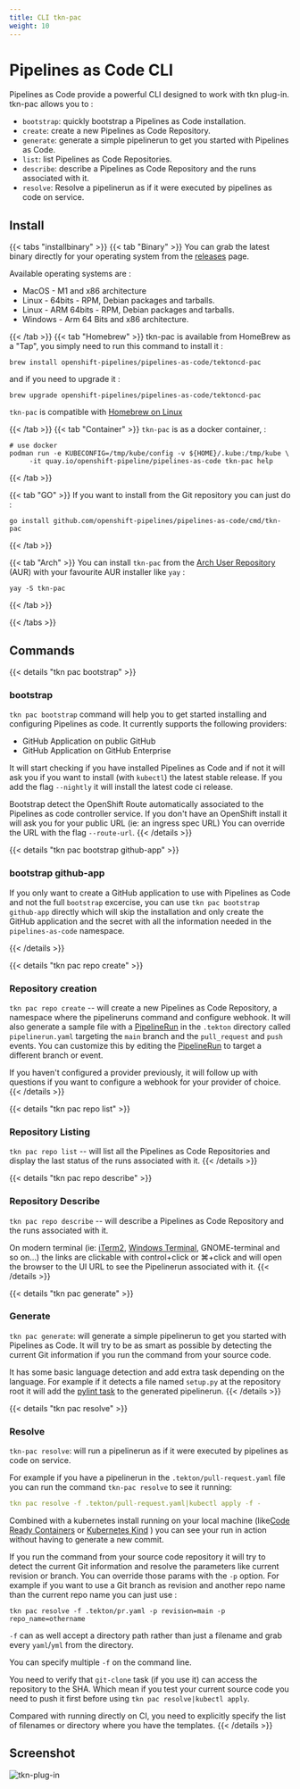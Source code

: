 ```yaml
---
title: CLI tkn-pac
weight: 10
---
```

# Pipelines as Code CLI

Pipelines as Code provide a powerful CLI designed to work with tkn plug-in.  tkn-pac allows you to :

* `bootstrap`: quickly bootstrap a Pipelines as Code installation.
* `create`: create a new Pipelines as Code Repository.
* `generate`: generate a simple pipelinerun to get you started with Pipelines as Code.
* `list`: list Pipelines as Code Repositories.
* `describe`: describe a Pipelines as Code Repository and the runs associated with it.
* `resolve`: Resolve a pipelinerun as if it were executed by pipelines as code on service.

## Install

{{< tabs "installbinary" >}}
{{< tab "Binary" >}}
You can grab the latest binary directly for your operating system from the
[releases](https://github.com/openshift-pipelines/pipelines-as-code/releases)
page.

Available operating systems are :

* MacOS - M1 and x86 architecture
* Linux - 64bits - RPM, Debian packages and tarballs.
* Linux - ARM 64bits - RPM, Debian packages and tarballs.
* Windows - Arm 64 Bits and x86 architecture.

{{< /tab >}}
{{< tab "Homebrew" >}}
tkn-pac is available from HomeBrew as a "Tap", you simply need to run this command to install it :

```shell
brew install openshift-pipelines/pipelines-as-code/tektoncd-pac
```

and if you need to upgrade it :

```shell
brew upgrade openshift-pipelines/pipelines-as-code/tektoncd-pac
```

`tkn-pac` is compatible with [Homebrew on Linux](https://docs.brew.sh/Homebrew-on-Linux)

{{< /tab >}}
{{< tab "Container" >}}
`tkn-pac` is as a docker container, :

```shell
# use docker
podman run -e KUBECONFIG=/tmp/kube/config -v ${HOME}/.kube:/tmp/kube \
     -it quay.io/openshift-pipeline/pipelines-as-code tkn-pac help
```

{{< /tab >}}

{{< tab "GO" >}}
If you want to install from the Git repository you can just do :

```shell
go install github.com/openshift-pipelines/pipelines-as-code/cmd/tkn-pac
```

{{< /tab >}}

{{< tab "Arch" >}}
You can install `tkn-pac` from the [Arch User Repository](https://aur.archlinux.org/packages/tkn-pac/) (AUR) with your favourite AUR installer like `yay` :

```shell
yay -S tkn-pac
```

{{< /tab >}}

{{< /tabs >}}

## Commands

{{< details "tkn pac bootstrap" >}}

### bootstrap

`tkn pac bootstrap` command will help you to get started installing and configuring Pipelines as code. It currently supports the following providers:

* GitHub Application on public GitHub
* GitHub Application on GitHub Enterprise

It will start checking if you have installed Pipelines as Code and if not it will ask you if you want to  install (with `kubectl`) the latest stable release. If you add the flag `--nightly` it will install the latest code ci release.

Bootstrap detect the OpenShift Route automatically associated to the Pipelines as code controller service.
If you don't have an OpenShift install it will ask you for your public URL (ie: an ingress spec URL)
You can override the URL with the flag `--route-url`.
{{< /details >}}

{{< details "tkn pac bootstrap github-app" >}}

### bootstrap github-app

If you only want to create a GitHub application to use with Pipelines as Code
and not the full `bootstrap` excercise, you can use `tkn pac bootstrap
github-app` directly which will skip the installation and only create the
GitHub application and the secret with all the information needed in the
`pipelines-as-code` namespace.

{{< /details >}}

{{< details "tkn pac repo create" >}}

### Repository creation

`tkn pac repo create` -- will create a new Pipelines as Code Repository, a namespace where the pipelineruns command and configure webhook. It will also generate a sample file with a [PipelineRun](/docs/guide/authoringprs) in the `.tekton` directory called `pipelinerun.yaml` targeting the `main` branch and the `pull_request` and `push` events. You can customize this by editing the [PipelineRun](/docs/guide/authoringprs) to target a different branch or event.

If you haven't configured a provider previously, it will follow up with questions if you want to configure a webhook for your provider of choice.
{{< /details >}}

{{< details "tkn pac repo list" >}}

### Repository Listing

`tkn pac repo list` -- will list all the Pipelines as Code Repositories and display the last status of the runs associated with it.
{{< /details >}}

{{< details "tkn pac repo describe" >}}

### Repository Describe

`tkn pac repo describe` -- will describe a Pipelines as Code Repository and the runs associated with it.

On modern terminal (ie: [iTerm2](https://iterm2.com/), [Windows Terminal](https://github.com/microsoft/terminal), GNOME-terminal and so on...) the links are clickable with control+click or ⌘+click and will open the browser to the UI URL to see the Pipelinerun associated with it.
{{< /details >}}

{{< details "tkn pac generate" >}}

### Generate

`tkn pac generate`: will generate a simple pipelinerun to get you started with Pipelines as Code. It will try to be as smart as possible by detecting the current Git information if you run the command from your source code.

It has some basic language detection and add extra task depending on the language. For example if it detects a file named `setup.py` at the repository root it will add the [pylint task](https://hub.tekton.dev/tekton/task/pylint) to the generated pipelinerun.
{{< /details >}}

{{< details "tkn pac resolve" >}}

### Resolve

`tkn-pac resolve`: will run a pipelinerun as if it were executed by pipelines
as code on service.

For example if you have a pipelinerun in the `.tekton/pull-request.yaml` file you can run the command `tkn-pac resolve` to see it running:

```yaml
tkn pac resolve -f .tekton/pull-request.yaml|kubectl apply -f -
```

Combined with a kubernetes install running on your local machine (like[Code Ready Containers](https://developers.redhat.com/products/codeready-containers/overview) or [Kubernetes Kind](https://kind.sigs.k8s.io/docs/user/quick-start/) ) you can see your run in action without having to generate a new commit.

If you run the command from your source code repository it will try to detect the current Git information and resolve the parameters like current revision or branch. You can override those params with the `-p` option. For example if you want to use a Git branch as revision and another repo name than the current repo name you can just use :

`tkn pac resolve -f .tekton/pr.yaml -p revision=main -p repo_name=othername`

`-f` can as well accept a directory path rather than just a filename and grab every `yaml`/`yml` from the directory.

You can specify multiple `-f` on the command line.

You need to verify that `git-clone` task (if you use it) can access the repository to the SHA. Which mean if you test your current source code you need to push it first before using `tkn pac resolve|kubectl apply`.

Compared with running directly on CI, you need to explicitly specify the list of filenames or directory where you have the templates.
{{< /details >}}

## Screenshot

![tkn-plug-in](/images/tkn-pac-cli.png)
